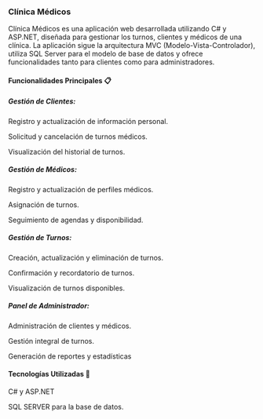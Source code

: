 ### Clínica Médicos
Clínica Médicos es una aplicación web desarrollada utilizando C# y ASP.NET, diseñada para gestionar los turnos, 
clientes y médicos de una clínica. La aplicación sigue la arquitectura MVC (Modelo-Vista-Controlador), utiliza SQL Server 
para el modelo de base de datos y ofrece funcionalidades tanto para clientes como para administradores.

#### Funcionalidades Principales 📋
##### Gestión de Clientes:

Registro y actualización de información personal.

Solicitud y cancelación de turnos médicos.

Visualización del historial de turnos.

##### Gestión de Médicos:

Registro y actualización de perfiles médicos.

Asignación de turnos.

Seguimiento de agendas y disponibilidad.

##### Gestión de Turnos:

Creación, actualización y eliminación de turnos.

Confirmación y recordatorio de turnos.

Visualización de turnos disponibles.

##### Panel de Administrador:

Administración de clientes y médicos.

Gestión integral de turnos.

Generación de reportes y estadísticas

#### Tecnologías Utilizadas 🔧

C# y ASP.NET

SQL SERVER para la base de datos.

